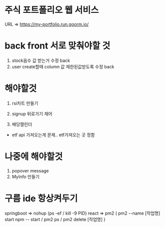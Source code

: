 # 주식 포트폴리오 웹 서비스
URL => https://my-portfolio.run.goorm.io/

# back front 서로 맞춰야할 것
1. stock음수 값 받는거 수정 back
2. user create할때 column 값 제한된값받도록 수정 back

# 해야할것
1. rsi차트 만들기

1. signup 뒤로가기 제어
2. 배당캘린더
* etf api 가져오는게 문제.. 
etf가져오는 곳 정함

# 나중에 해야할것
1. popover message
2. MyInfo 만들기

# 구름 ide 항상켜두기
springboot => nohup
(ps -ef  /  kill -9 PID)
react => pm2
( pm2 --name [작업명] start npm -- start  /  pm2 ps  /  pm2 delete [작업명] )